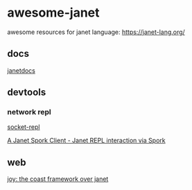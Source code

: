 # awesome-janet
awesome resources for janet language: https://janet-lang.org/

## docs
[janetdocs](https://janetdocs.com/)

## devtools

### network repl
[socket-repl](https://github.com/sogaiu/janet-socket-repl)

[A Janet Spork Client - Janet REPL interaction via Spork](https://github.com/sogaiu/a-janet-spork-client)

## web
[joy: the coast framework over janet](https://github.com/joy-framework/joy)
